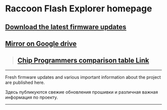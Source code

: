 # Raccoon Flash Explorer homepage
## [<ins>Download the latest firmware updates</ins>](https://github.com/lapot2/Raccoon_Flash_Explorer/releases)
## [<ins>Mirror on Google drive</ins>](https://drive.google.com/drive/folders/11iP0cB4mvrwzgEetV68zXe_eq1Txw8ZW?usp=sharing)
> ## [Chip Programmers comparison table Link](https://github.com/lapot2/Performance_of_chip_programmers/blob/main/README.md)

---
Fresh firmware updates and various important information about the project are published here.

Здесь публикуются свежие обновления прошивки и различная важная информация по проекту.

---
